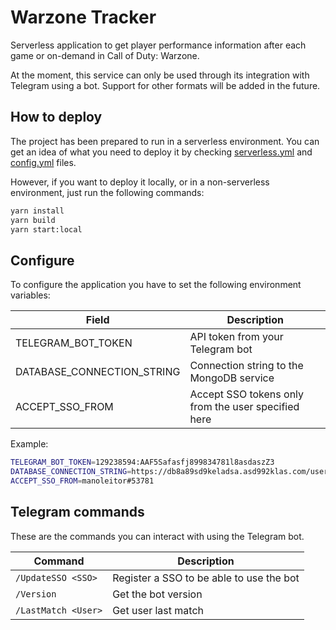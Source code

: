 # Warzone Tracker

Serverless application to get player performance information after each game or on-demand in Call of Duty: Warzone.

At the moment, this service can only be used through its integration with Telegram using a bot. Support for other formats will be added in the future.

## How to deploy

The project has been prepared to run in a serverless environment. You can get an idea of what you need to deploy it by checking [serverless.yml](./serverless.yml) and [config.yml](./circleci/config.yml) files.

However, if you want to deploy it locally, or in a non-serverless environment, just run the following commands:

``` bash
yarn install
yarn build
yarn start:local
```

## Configure

To configure the application you have to set the following environment variables:

| Field | Description |
|-|-|
| TELEGRAM_BOT_TOKEN | API token from your Telegram bot |
| DATABASE_CONNECTION_STRING | Connection string to the MongoDB service |
| ACCEPT_SSO_FROM | Accept SSO tokens only from the user specified here |

Example:

``` bash
TELEGRAM_BOT_TOKEN=129238594:AAF5Safasfj899834781l8asdaszZ3
DATABASE_CONNECTION_STRING=https://db8a89sd9keladsa.asd992klas.com/user=9384839
ACCEPT_SSO_FROM=manoleitor#53781
```

## Telegram commands

These are the commands you can interact with using the Telegram bot.

| Command | Description |
|-|-|
| `/UpdateSSO <SSO>` | Register a SSO to be able to use the bot |
| `/Version` | Get the bot version |
| `/LastMatch <User>` | Get user last match |
